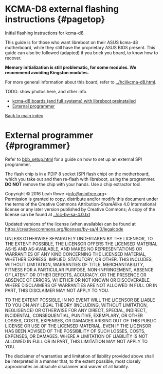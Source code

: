 
KCMA-D8 external flashing instructions {#pagetop}
======================================

Initial flashing instructions for kcma-d8.

This guide is for those who want libreboot on their ASUS kcma-d8
motherboard, while they still have the proprietary ASUS BIOS present.
This guide can also be followed (adapted) if you brick you board, to
know how to recover.

**Memory initialization is still problematic, for some modules. We
recommend avoiding Kingston modules.**

For more general information about this board, refer to
[../hcl/kcma-d8.html](../hcl/kcma-d8.html).

TODO: show photos here, and other info.

-   [kcma-d8 boards (and full systems) with libreboot
    preinstalled](#preinstall)
-   [External programmer](#programmer)

[Back to main index](./)



External programmer {#programmer}
===================

Refer to [bbb\_setup.html](bbb_setup.html) for a guide on how to set up
an external SPI programmer.

The flash chip is in a PDIP 8 socket (SPI flash chip) on the
motherboard, which you take out and then re-flash with libreboot, using
the programmer. **DO NOT** remove the chip with your hands. Use a chip
extractor tool.



Copyright © 2016 Leah Rowe &lt;info@minifree.org&gt;\
Permission is granted to copy, distribute and/or modify this document
under the terms of the Creative Commons Attribution-ShareAlike 4.0
International license or any later version published by Creative
Commons; A copy of the license can be found at
[../cc-by-sa-4.0.txt](../cc-by-sa-4.0.txt)

Updated versions of the license (when available) can be found at
<https://creativecommons.org/licenses/by-sa/4.0/legalcode>

UNLESS OTHERWISE SEPARATELY UNDERTAKEN BY THE LICENSOR, TO THE EXTENT
POSSIBLE, THE LICENSOR OFFERS THE LICENSED MATERIAL AS-IS AND
AS-AVAILABLE, AND MAKES NO REPRESENTATIONS OR WARRANTIES OF ANY KIND
CONCERNING THE LICENSED MATERIAL, WHETHER EXPRESS, IMPLIED, STATUTORY,
OR OTHER. THIS INCLUDES, WITHOUT LIMITATION, WARRANTIES OF TITLE,
MERCHANTABILITY, FITNESS FOR A PARTICULAR PURPOSE, NON-INFRINGEMENT,
ABSENCE OF LATENT OR OTHER DEFECTS, ACCURACY, OR THE PRESENCE OR ABSENCE
OF ERRORS, WHETHER OR NOT KNOWN OR DISCOVERABLE. WHERE DISCLAIMERS OF
WARRANTIES ARE NOT ALLOWED IN FULL OR IN PART, THIS DISCLAIMER MAY NOT
APPLY TO YOU.

TO THE EXTENT POSSIBLE, IN NO EVENT WILL THE LICENSOR BE LIABLE TO YOU
ON ANY LEGAL THEORY (INCLUDING, WITHOUT LIMITATION, NEGLIGENCE) OR
OTHERWISE FOR ANY DIRECT, SPECIAL, INDIRECT, INCIDENTAL, CONSEQUENTIAL,
PUNITIVE, EXEMPLARY, OR OTHER LOSSES, COSTS, EXPENSES, OR DAMAGES
ARISING OUT OF THIS PUBLIC LICENSE OR USE OF THE LICENSED MATERIAL, EVEN
IF THE LICENSOR HAS BEEN ADVISED OF THE POSSIBILITY OF SUCH LOSSES,
COSTS, EXPENSES, OR DAMAGES. WHERE A LIMITATION OF LIABILITY IS NOT
ALLOWED IN FULL OR IN PART, THIS LIMITATION MAY NOT APPLY TO YOU.

The disclaimer of warranties and limitation of liability provided above
shall be interpreted in a manner that, to the extent possible, most
closely approximates an absolute disclaimer and waiver of all liability.

